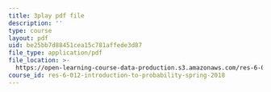 ```yaml
---
title: 3play pdf file
description: ''
type: course
layout: pdf
uid: be25bb7d88451cea15c781affede3d87
file_type: application/pdf
file_location: >-
  https://open-learning-course-data-production.s3.amazonaws.com/res-6-012-introduction-to-probability-spring-2018/be25bb7d88451cea15c781affede3d87_zM39sZL9oGE.pdf
course_id: res-6-012-introduction-to-probability-spring-2018
---
```

